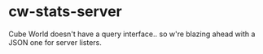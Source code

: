 cw-stats-server
===============

Cube World doesn't have a query interface.. so w're blazing ahead with a JSON one for server listers.
